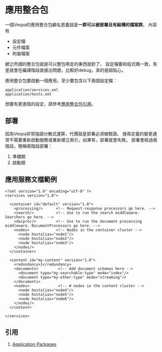 # 應用整合包
一個Vespa的應用整合包顧名思義就是**一群可以被部署且有結構的檔案群**。
內容有
- 設定檔
- 元件檔案
- 附屬檔案

總之所謂的整合包就是可以整包帶走的東西就對了。
設定檔要和程式碼一致，有差就會在編譯階段直接出問題，比較好debug，真的是超貼心。

應用整合包要啟動一個應用，至少要包含以下兩個設定檔：
```
application/services.xml
application/hosts.xml
```
想要有更進階的設定，請參考[應用整合包引用](https://docs.vespa.ai/documentation/reference/application-packages-reference.html)。

## 部署
因為Vespa非常強調分散式運算，代價就是部署必須被驗證。
搜尋定義的變更通常不需要重新啟動服務或重新建立索引，如果有，部署就會失敗。
部署會經過兩階段，簡稱兩階段部署：
1. 準備期
2. 啟動期

## 應用服務文檔範例
```
<?xml version="1.0" encoding="utf-8" ?>
<services version="1.0">

  <container id="default" version="1.0">
    <processing/>      <!-- Request-response processors go here. -->
    <search/>          <!-- Use to run the search middleware. Searchers go here. -->
    <docproc/>         <!-- Use to run the document processing middleware. DocumentProcessors go here. -->
    <nodes>            <!-- Nodes in the container cluster -->
      <node hostalias="node1"/>
      <node hostalias="node2"/>
      <node hostalias="node3"/>
    </nodes/>
  </container>

  <content id="my-content" version="1.0">
    <redundancy>1</redundancy>
    <documents>         <!-- Add document schemas here -->
      <document type="my-searchable-type" mode="index"/>
      <document type="my-other-type" mode="streaming"/>
    </documents>
    <nodes>             <!-- # nodes in the content cluster -->
      <node hostalias="node4"/>
      <node hostalias="node5"/>
      <node hostalias="node6"/>
    </nodes/>
  </content>

</services>
```

## 引用
1. [Application Packages](https://docs.vespa.ai/documentation/cloudconfig/application-packages.html)
